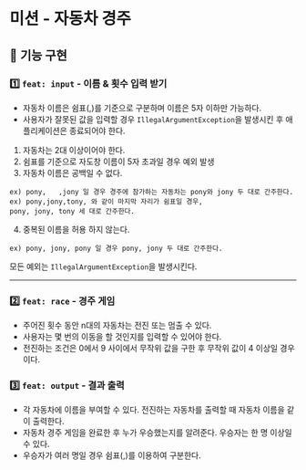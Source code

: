 # 미션 - 자동차 경주

## 🚀 기능 구현

### 1️⃣ `feat: input` - 이름 & 횟수 입력 받기
- 자동차 이름은 쉼표(,)를 기준으로 구분하며 이름은 5자 이하만 가능하다.
- 사용자가 잘못된 값을 입력할 경우 `IllegalArgumentException`을 발생시킨 후 애플리케이션은 종료되어야 한다.


1. 자동차는 2대 이상이어야 한다.
2. 쉼표를 기준으로 자도창 이름이 5자 초과일 경우 예외 발생
3. 자동차 이름은 공백일 수 없다.
```
ex) pony,   ,jony 일 경우 경주에 참가하는 자동차는 pony와 jony 두 대로 간주한다.
ex) pony,jony,tony, 와 같이 마지막 자리가 쉼표일 경우, 
pony, jony, tony 세 대로 간주한다.
```
4. 중복된 이름을 허용 하지 않는다.
```
ex) pony, jony, pony 일 경우 pony, jony 두 대로 간주한다.
```


모든 예외는 `IllegalArgumentException`을 발생시킨다.

---



### 2️⃣ `feat: race` - 경주 게임
- 주어진 횟수 동안 n대의 자동차는 전진 또는 멈출 수 있다.
- 사용자는 몇 번의 이동을 할 것인지를 입력할 수 있어야 한다.
- 전진하는 조건은 0에서 9 사이에서 무작위 값을 구한 후 무작위 값이 4 이상일 경우이다.


### 3️⃣ `feat: output` - 결과 출력
- 각 자동차에 이름을 부여할 수 있다. 전진하는 자동차를 출력할 때 자동차 이름을 같이 출력한다.
- 자동차 경주 게임을 완료한 후 누가 우승했는지를 알려준다. 우승자는 한 명 이상일 수 있다.
- 우승자가 여러 명일 경우 쉼표(,)를 이용하여 구분한다.


